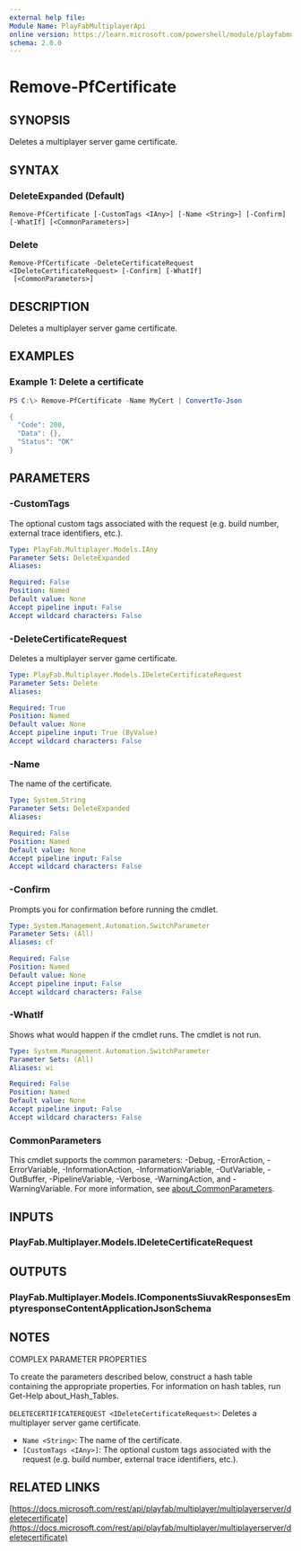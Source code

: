 ```yaml
---
external help file:
Module Name: PlayFabMultiplayerApi
online version: https://learn.microsoft.com/powershell/module/playfabmultiplayerapi/remove-pfcertificate
schema: 2.0.0
---
```


# Remove-PfCertificate

## SYNOPSIS
Deletes a multiplayer server game certificate.

## SYNTAX

### DeleteExpanded (Default)
```
Remove-PfCertificate [-CustomTags <IAny>] [-Name <String>] [-Confirm] [-WhatIf] [<CommonParameters>]
```

### Delete
```
Remove-PfCertificate -DeleteCertificateRequest <IDeleteCertificateRequest> [-Confirm] [-WhatIf]
 [<CommonParameters>]
```

## DESCRIPTION
Deletes a multiplayer server game certificate.

## EXAMPLES

### Example 1: Delete a certificate
```powershell
PS C:\> Remove-PfCertificate -Name MyCert | ConvertTo-Json

{
  "Code": 200,
  "Data": {},
  "Status": "OK"
}
```



## PARAMETERS

### -CustomTags
The optional custom tags associated with the request (e.g.
build number, external trace identifiers, etc.).

```yaml
Type: PlayFab.Multiplayer.Models.IAny
Parameter Sets: DeleteExpanded
Aliases:

Required: False
Position: Named
Default value: None
Accept pipeline input: False
Accept wildcard characters: False
```

### -DeleteCertificateRequest
Deletes a multiplayer server game certificate.

```yaml
Type: PlayFab.Multiplayer.Models.IDeleteCertificateRequest
Parameter Sets: Delete
Aliases:

Required: True
Position: Named
Default value: None
Accept pipeline input: True (ByValue)
Accept wildcard characters: False
```

### -Name
The name of the certificate.

```yaml
Type: System.String
Parameter Sets: DeleteExpanded
Aliases:

Required: False
Position: Named
Default value: None
Accept pipeline input: False
Accept wildcard characters: False
```

### -Confirm
Prompts you for confirmation before running the cmdlet.

```yaml
Type: System.Management.Automation.SwitchParameter
Parameter Sets: (All)
Aliases: cf

Required: False
Position: Named
Default value: None
Accept pipeline input: False
Accept wildcard characters: False
```

### -WhatIf
Shows what would happen if the cmdlet runs.
The cmdlet is not run.

```yaml
Type: System.Management.Automation.SwitchParameter
Parameter Sets: (All)
Aliases: wi

Required: False
Position: Named
Default value: None
Accept pipeline input: False
Accept wildcard characters: False
```

### CommonParameters
This cmdlet supports the common parameters: -Debug, -ErrorAction, -ErrorVariable, -InformationAction, -InformationVariable, -OutVariable, -OutBuffer, -PipelineVariable, -Verbose, -WarningAction, and -WarningVariable. For more information, see [about_CommonParameters](http://go.microsoft.com/fwlink/?LinkID=113216).

## INPUTS

### PlayFab.Multiplayer.Models.IDeleteCertificateRequest

## OUTPUTS

### PlayFab.Multiplayer.Models.IComponentsSiuvakResponsesEmptyresponseContentApplicationJsonSchema

## NOTES

COMPLEX PARAMETER PROPERTIES

To create the parameters described below, construct a hash table containing the appropriate properties. For information on hash tables, run Get-Help about_Hash_Tables.


`DELETECERTIFICATEREQUEST <IDeleteCertificateRequest>`: Deletes a multiplayer server game certificate.
  - `Name <String>`: The name of the certificate.
  - `[CustomTags <IAny>]`: The optional custom tags associated with the request (e.g. build number, external trace identifiers, etc.).

## RELATED LINKS

[https://docs.microsoft.com/rest/api/playfab/multiplayer/multiplayerserver/deletecertificate](https://docs.microsoft.com/rest/api/playfab/multiplayer/multiplayerserver/deletecertificate)

